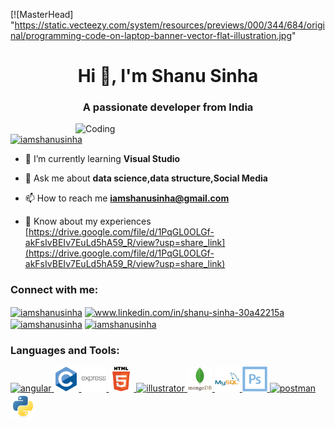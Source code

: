 [![MasterHead] "https://static.vecteezy.com/system/resources/previews/000/344/684/original/programming-code-on-laptop-banner-vector-flat-illustration.jpg"
<h1 align="center">Hi 👋, I'm Shanu Sinha</h1>
<h3 align="center">A passionate developer from India</h3>
<img align="right" alt="Coding" width="400" src="https://getwallpapers.com/wallpaper/full/e/3/d/15259.jpg">

<p align="left"> <a href="https://twitter.com/iamshanusinha" target="blank"><img src="https://img.shields.io/twitter/follow/iamshanusinha?logo=twitter&style=for-the-badge" alt="iamshanusinha" /></a> </p>

- 🌱 I’m currently learning **Visual Studio**

- 💬 Ask me about **data science,data structure,Social Media**

- 📫 How to reach me **iamshanusinha@gmail.com**

- 📄 Know about my experiences [https://drive.google.com/file/d/1PqGL0OLGf-akFsIvBEIv7EuLd5hA59_R/view?usp=share_link](https://drive.google.com/file/d/1PqGL0OLGf-akFsIvBEIv7EuLd5hA59_R/view?usp=share_link)

<h3 align="left">Connect with me:</h3>
<p align="left">
<a href="https://twitter.com/iamshanusinha" target="blank"><img align="center" src="https://raw.githubusercontent.com/rahuldkjain/github-profile-readme-generator/master/src/images/icons/Social/twitter.svg" alt="iamshanusinha" height="30" width="40" /></a>
<a href="https://linkedin.com/in/www.linkedin.com/in/shanu-sinha-30a42215a" target="blank"><img align="center" src="https://raw.githubusercontent.com/rahuldkjain/github-profile-readme-generator/master/src/images/icons/Social/linked-in-alt.svg" alt="www.linkedin.com/in/shanu-sinha-30a42215a" height="30" width="40" /></a>
<a href="https://fb.com/iamshanusinha" target="blank"><img align="center" src="https://raw.githubusercontent.com/rahuldkjain/github-profile-readme-generator/master/src/images/icons/Social/facebook.svg" alt="iamshanusinha" height="30" width="40" /></a>
<a href="https://instagram.com/iamshanusinha" target="blank"><img align="center" src="https://raw.githubusercontent.com/rahuldkjain/github-profile-readme-generator/master/src/images/icons/Social/instagram.svg" alt="iamshanusinha" height="30" width="40" /></a>
</p>

<h3 align="left">Languages and Tools:</h3>
<p align="left"> <a href="https://angular.io" target="_blank" rel="noreferrer"> <img src="https://angular.io/assets/images/logos/angular/angular.svg" alt="angular" width="40" height="40"/> </a> <a href="https://www.cprogramming.com/" target="_blank" rel="noreferrer"> <img src="https://raw.githubusercontent.com/devicons/devicon/master/icons/c/c-original.svg" alt="c" width="40" height="40"/> </a> <a href="https://expressjs.com" target="_blank" rel="noreferrer"> <img src="https://raw.githubusercontent.com/devicons/devicon/master/icons/express/express-original-wordmark.svg" alt="express" width="40" height="40"/> </a> <a href="https://www.w3.org/html/" target="_blank" rel="noreferrer"> <img src="https://raw.githubusercontent.com/devicons/devicon/master/icons/html5/html5-original-wordmark.svg" alt="html5" width="40" height="40"/> </a> <a href="https://www.adobe.com/in/products/illustrator.html" target="_blank" rel="noreferrer"> <img src="https://www.vectorlogo.zone/logos/adobe_illustrator/adobe_illustrator-icon.svg" alt="illustrator" width="40" height="40"/> </a> <a href="https://www.mongodb.com/" target="_blank" rel="noreferrer"> <img src="https://raw.githubusercontent.com/devicons/devicon/master/icons/mongodb/mongodb-original-wordmark.svg" alt="mongodb" width="40" height="40"/> </a> <a href="https://www.mysql.com/" target="_blank" rel="noreferrer"> <img src="https://raw.githubusercontent.com/devicons/devicon/master/icons/mysql/mysql-original-wordmark.svg" alt="mysql" width="40" height="40"/> </a> <a href="https://www.photoshop.com/en" target="_blank" rel="noreferrer"> <img src="https://raw.githubusercontent.com/devicons/devicon/master/icons/photoshop/photoshop-line.svg" alt="photoshop" width="40" height="40"/> </a> <a href="https://postman.com" target="_blank" rel="noreferrer"> <img src="https://www.vectorlogo.zone/logos/getpostman/getpostman-icon.svg" alt="postman" width="40" height="40"/> </a> <a href="https://www.python.org" target="_blank" rel="noreferrer"> <img src="https://raw.githubusercontent.com/devicons/devicon/master/icons/python/python-original.svg" alt="python" width="40" height="40"/> </a> </p>
